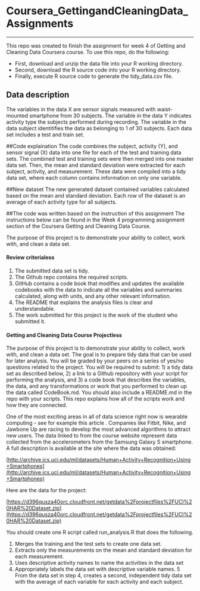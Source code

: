 # Coursera_GettingandCleaningData_Assignments
***
This repo was created to finish the assignment for week 4 of Getting and Cleaning Data Coursera course. To use this repo, do the following:

* First, download and unzip the data file into your R working directory.
* Second, download the R source code into your R working directory.
* Finally, execute R source code to generate the tidy_data.csv file.

## Data description
The variables in the data X are sensor signals measured with waist-mounted smartphone from 30 subjects. The variable in the data Y indicates activity type the subjects performed during recording.  The variable in the data subject identitifies the data as belonging to 1 of 30 subjects.  Each data set includes a test and train set.

##Code explaination
The code combines the subject, activity (Y), and sensor signal (X) data into one file for each of the test and training data sets.  The combined test and training sets were then merged into one master data set.  Then, the mean and standard deviation were extracted for each subject, activity, and measurement.  These data were compiled into a tidy data set, where each column contains information on only one variable.

##New dataset
The new generated dataset contained variables calculated based on the mean and standard deviation. Each row of the dataset is an average of each activity type for all subjects.

##The code was written based on the instruction of this assignment
The instructions below can be found in the Week 4 programming assignment section of the Coursera Getting and Cleaning Data Course.

The purpose of this project is to demonstrate your ability to collect, work with, and clean a data set.

#### Review criterialess 
1. The submitted data set is tidy.
2. The Github repo contains the required scripts.
3. GitHub contains a code book that modifies and updates the available codebooks with the data to indicate all the variables and summaries calculated, along with units, and any other relevant information.
4. The README that explains the analysis files is clear and understandable.
5. The work submitted for this project is the work of the student who submitted it.

#### Getting and Cleaning Data Course Projectless 
The purpose of this project is to demonstrate your ability to collect, work with, and clean a data set. The goal is to prepare tidy data that can be used for later analysis. You will be graded by your peers on a series of yes/no questions related to the project. You will be required to submit: 1) a tidy data set as described below, 2) a link to a Github repository with your script for performing the analysis, and 3) a code book that describes the variables, the data, and any transformations or work that you performed to clean up the data called CodeBook.md. You should also include a README.md in the repo with your scripts. This repo explains how all of the scripts work and how they are connected.

One of the most exciting areas in all of data science right now is wearable computing - see for example this article . Companies like Fitbit, Nike, and Jawbone Up are racing to develop the most advanced algorithms to attract new users. The data linked to from the course website represent data collected from the accelerometers from the Samsung Galaxy S smartphone. A full description is available at the site where the data was obtained:

[http://archive.ics.uci.edu/ml/datasets/Human+Activity+Recognition+Using+Smartphones](http://archive.ics.uci.edu/ml/datasets/Human+Activity+Recognition+Using+Smartphones)

Here are the data for the project:

[https://d396qusza40orc.cloudfront.net/getdata%2Fprojectfiles%2FUCI%20HAR%20Dataset.zip](https://d396qusza40orc.cloudfront.net/getdata%2Fprojectfiles%2FUCI%20HAR%20Dataset.zip)

You should create one R script called run_analysis.R that does the following.

1. Merges the training and the test sets to create one data set.
2. Extracts only the measurements on the mean and standard deviation for each measurement.
3. Uses descriptive activity names to name the activities in the data set
4. Appropriately labels the data set with descriptive variable names.
5 From the data set in step 4, creates a second, independent tidy data set with the average of each variable for each activity and each subject.

